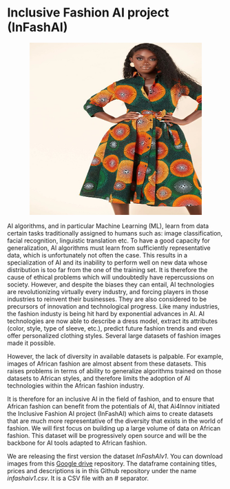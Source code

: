 # Inclusive Fashion AI project (InFashAI)

<center><img src="https://github.com/hgilles06/infashai/blob/main/image11.jpg?raw=true " width="400" height="400" /></center>

AI algorithms, and in particular Machine Learning (ML), learn from data certain tasks traditionally assigned to humans such as: image classification, facial recognition, linguistic translation etc. To have a good capacity for generalization, AI algorithms must learn from sufficiently representative data, which is unfortunately not often the case. This results in a specialization of AI and its inability to perform well on new data whose distribution is too far from the one of the training set. It is therefore the cause of ethical problems which will undoubtedly have repercussions on society. However, and despite the biases they can entail, AI technologies are revolutionizing virtually every industry, and forcing players in those industries to reinvent their businesses. They are also considered to be precursors of innovation and technological progress.
Like many industries, the fashion industy is being hit hard by exponential advances in AI. AI technologies are now able to describe a dress model, extract its attributes (color, style, type of sleeve, etc.), predict future fashion trends and even offer personalized clothing styles. Several large datasets of fashion images made it possible.

However, the lack of diversity in available datasets is palpable. For example, images of African fashion are almost absent from these datasets. This raises problems in terms of ability to generalize algorithms trained on those datasets to African styles, and therefore limits the adoption of AI technologies within the African fashion industry.

It is therefore for an inclusive AI in the field of fashion, and to ensure that African fashion can benefit from the potentials of AI, that Ai4Innov initiated the Inclusive Fashion AI project (InFashAI) which aims to create datasets that are much more representative of the diversity that exists in the world of fashion. We will first focus on building up a large volume of data on African fashion. This dataset will be progressively open source and will be the backbone for AI tools adapted to African fashion.

We are releasing the first version the dataset *InFashAIv1*. You can download images from this [Google drive](https://drive.google.com/drive/folders/1KdnIyrYI2yrtnW0kbm_f8bU4R4Eof_lh?usp=sharing) repository. The dataframe  containing titles, prices and descriptions is in this Github repository under the name *infashaiv1.csv*. It is a CSV file with an # separator.
